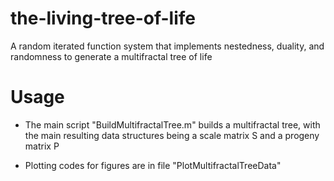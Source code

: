 # the-living-tree-of-life

A random iterated function system that implements nestedness, duality, and randomness to generate a multifractal tree of life

# Usage

* The main script "BuildMultifractalTree.m" builds a multifractal tree, with the main resulting data structures being a scale matrix S and a progeny matrix P

* Plotting codes for figures are in file "PlotMultifractalTreeData"
